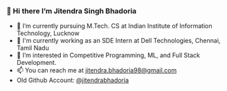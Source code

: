 ### 👋 Hi there I’m Jitendra Singh Bhadoria
- 🔭 I’m currently pursuing M.Tech. CS at Indian Institute of Information Technology, Lucknow
- 🔭 I'm currently working as an SDE Intern at Dell Technologies, Chennai, Tamil Nadu
- 👀 I’m interested in Competitive Programming, ML, and Full Stack Development.
- 📫 You can reach me at jitendra.bhadoria98@gmail.com
- Old Github Account: [@jitendrabhadoria](https://github.com/jitendrabhadoria)
<!--
**jitendrabhadoria1/jitendrabhadoria1** is a ✨ _special_ ✨ repository because its `README.md` (this file) appears on your GitHub profile.

Here are some ideas to get you started:


-->
